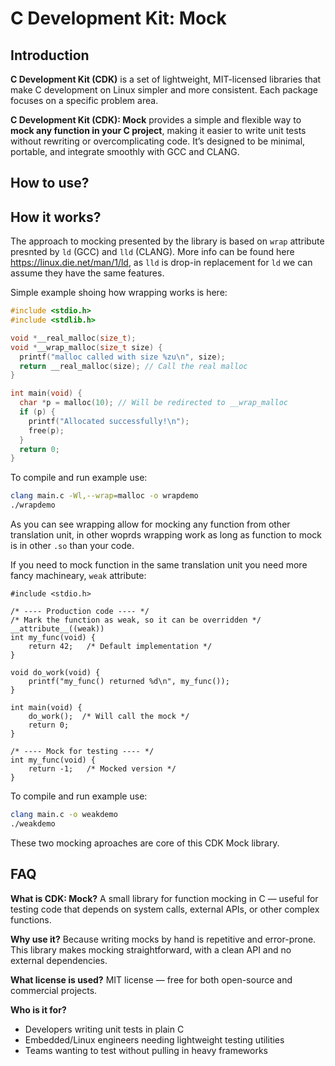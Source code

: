 # C Development Kit: Mock

## Introduction


**C Development Kit (CDK)** is a set of lightweight, MIT-licensed libraries that make C development on Linux simpler and more consistent. Each package focuses on a specific problem area.

**C Development Kit (CDK): Mock** provides a simple and flexible way to **mock any function in your C project**, making it easier to write unit tests without rewriting or overcomplicating code. It’s designed to be minimal, portable, and integrate smoothly with GCC and CLANG.

## How to use?



## How it works?

The approach to mocking presented by the library is based on `wrap` attribute presnted by `ld` (GCC) and `lld` (CLANG). More info can be found here https://linux.die.net/man/1/ld, as `lld` is drop-in replacement for `ld` we can assume they have the same features.

Simple example shoing how wrapping works is here:
```c
#include <stdio.h>
#include <stdlib.h>

void *__real_malloc(size_t);
void *__wrap_malloc(size_t size) {
  printf("malloc called with size %zu\n", size);
  return __real_malloc(size); // Call the real malloc
}

int main(void) {
  char *p = malloc(10); // Will be redirected to __wrap_malloc
  if (p) {
    printf("Allocated successfully!\n");
    free(p);
  }
  return 0;
}
```

To compile and run example use:
```bash
clang main.c -Wl,--wrap=malloc -o wrapdemo
./wrapdemo
```

As you can see wrapping allow for mocking any function from other translation unit, in other woprds wrapping work as long as function to mock is in other `.so` than your code.

If you need to mock function in the same translation unit you need more fancy machineary, `weak` attribute:
```
#include <stdio.h>

/* ---- Production code ---- */
/* Mark the function as weak, so it can be overridden */
__attribute__((weak))
int my_func(void) {
    return 42;   /* Default implementation */
}

void do_work(void) {
    printf("my_func() returned %d\n", my_func());
}

int main(void) {
    do_work();  /* Will call the mock */
    return 0;
}

/* ---- Mock for testing ---- */
int my_func(void) {
    return -1;   /* Mocked version */
}
```

To compile and run example use:
```bash
clang main.c -o weakdemo
./weakdemo
```

These two mocking aproaches are core of this CDK Mock library.

## FAQ

**What is CDK: Mock?**
A small library for function mocking in C — useful for testing code that depends on system calls, external APIs, or other complex functions.

**Why use it?**
Because writing mocks by hand is repetitive and error-prone. This library makes mocking straightforward, with a clean API and no external dependencies.

**What license is used?**
MIT license — free for both open-source and commercial projects.

**Who is it for?**

* Developers writing unit tests in plain C
* Embedded/Linux engineers needing lightweight testing utilities
* Teams wanting to test without pulling in heavy frameworks

